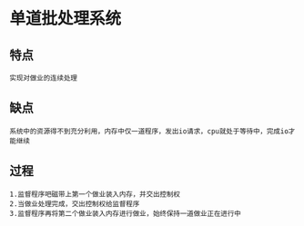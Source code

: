 # 单道批处理系统

## 特点
    
    实现对做业的连续处理
    
## 缺点
    
    系统中的资源得不到充分利用，内存中仅一道程序，发出io请求，cpu就处于等待中，完成io才能继续

## 过程
    
    1.监督程序吧磁带上第一个做业装入内存，并交出控制权
    2.当做业处理完成，交出控制权给监督程序
    3.监督程序再将第二个做业装入内存进行做业，始终保持一道做业正在进行中